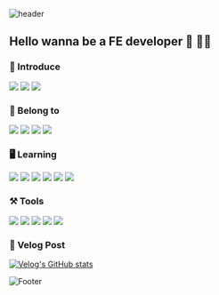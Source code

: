 ![header](https://capsule-render.vercel.app/api?type=waving&color=auto&height=100&section=header&text=Uh_JaeO_Neul&fontSize=30)

## Hello wanna be a FE developer 👋 🧑‍💻

### 👻 Introduce

<a href="https://www.instagram.com/uh_jaeo_neul/"><img src="https://img.shields.io/badge/Instagram-FF00BF?style=flat-square&logo=Instagram&logoColor=white"/></a> <a href="https://velog.io/@jaeochoiii"><img src="https://img.shields.io/badge/Velog-01DFA5?style=flat-square&logo=Velog&logoColor=white"/></a> <a href="https://github.com/jaeochoii"><img src="https://img.shields.io/badge/Github-6E6E6E?style=flat-square&logo=Github&logoColor=white"/></a>


### 🏢 Belong to

<img src="https://img.shields.io/badge/Inha University-2E9AFE?style=flat-square&logo=university&logoColor=white"/> <img src="https://img.shields.io/badge/Computer Science Engineering-0B3861?style=flat-square&logo=computer&logoColor=white"/>
<img src="https://img.shields.io/badge/LIKELION10th-FF8000?style=flat-square&logo=likelion&logoColor=white"/> <img src="https://img.shields.io/badge/LIKELION11th-FF8000?style=flat-square&logo=likelion&logoColor=white"/>

### 🖥️ Learning
<img src="https://img.shields.io/badge/Html-045FB4?style=flat-square&logo=HTML5&logoColor=white"/> <img src="https://img.shields.io/badge/CSS-FE2E2E?style=flat-square&logo=Css3&logoColor=white"/> <img src="https://img.shields.io/badge/JavaScript-FFBF00?style=flat-square&logo=Javascript&logoColor=white"/> <img src="https://img.shields.io/badge/React-00BFFF?style=flat-square&logo=React&logoColor=white"/> <img src="https://img.shields.io/badge/C++-01DF74?style=flat-square&logo=C&logoColor=white"/> <img src="https://img.shields.io/badge/Python-2E64FE?style=flat-square&logo=Python&logoColor=white"/>

### ⚒️ Tools
<img src="https://img.shields.io/badge/VisualStudioCode-2E9AFE?style=flat-square&logo=VisualStudioCode&logoColor=white"/> <img src="https://img.shields.io/badge/Xcode-084B8A?style=flat-square&logo=Xcode&logoColor=white"/> <img src="https://img.shields.io/badge/Github-6E6E6E?style=flat-square&logo=Github&logoColor=white"/></a> <img src="https://img.shields.io/badge/Figma-FF0080?style=flat-square&logo=Figma&logoColor=white"/></a> <img src="https://img.shields.io/badge/Notion-FFFFFF?style=flat-square&logo=Notion&logoColor=black"/></a> 

### 📝 Velog Post
[![Velog's GitHub stats](https://velog-readme-stats.vercel.app/api?name=jaeochoiii&color=dark)](https://github.com/jaeochoii/velog-readme-stats)

![Footer](https://capsule-render.vercel.app/api?type=waving&color=auto&height=120&section=footer) 
